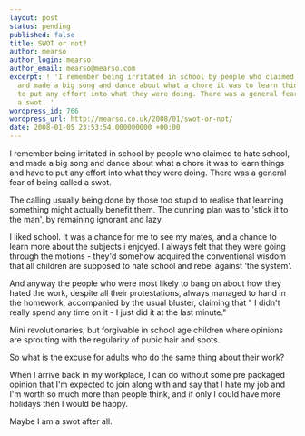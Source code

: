 ```yaml
---
layout: post
status: pending
published: false
title: SWOT or not?
author: mearso
author_login: mearso
author_email: mearso@mearso.com
excerpt: ! 'I remember being irritated in school by people who claimed to hate school,
  and made a big song and dance about what a chore it was to learn things and have
  to put any effort into what they were doing. There was a general fear of being called
  a swot. '
wordpress_id: 766
wordpress_url: http://mearso.co.uk/2008/01/swot-or-not/
date: 2008-01-05 23:53:54.000000000 +00:00
---
```

I remember being irritated in school by people who claimed to hate school, and made a big song and dance about what a chore it was to learn things and have to put any effort into what they were doing. There was a general fear of being called a swot. 

The calling usually being done by those too stupid to realise that learning something might actually benefit them. The cunning plan was to 'stick it to the man', by remaining ignorant and lazy.

I liked school. It was a chance for me to see my mates, and a chance to learn more about the subjects i enjoyed. I always felt that they were going through the motions - they'd somehow acquired the conventional wisdom that all children are supposed to hate school and rebel against 'the system'. 

And anyway the people who were most likely to bang on about how they hated the work, despite all their protestations, always managed to hand in the homework, accompanied by the usual bluster, claiming that " I didn't really spend any time on it - I just did it at the last minute."

Mini revolutionaries, but forgivable in school age children where opinions are sprouting with the regularity of pubic hair and spots.


So what is the excuse for adults who do the same thing about their work?

When I  arrive back in my workplace, I can do without some pre packaged opinion that I'm expected to join along with and say that I hate my job and I'm worth so much more than people think, and if only I could have more holidays then I would be happy.

Maybe I am a swot after all.

